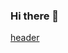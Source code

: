 ### Hi there 👋
[header](https://capsule-render.vercel.app/api?type=wave&color=auto&height=300&section=header&text=capsule%20render&fontSize=90)
<!--
**groomit324/groomit324** is a ✨ _special_ ✨ repository because its `README.md` (this file) appears on your GitHub profile.

Here are some ideas to get you started:

- 🔭 I’m currently working on ...
- 🌱 I’m currently learning ...
- 👯 I’m looking to collaborate on ...
- 🤔 I’m looking for help with ...
- 💬 Ask me about ...
- 📫 How to reach me: ...
- 😄 Pronouns: ...
- ⚡ Fun fact: ...
-->
